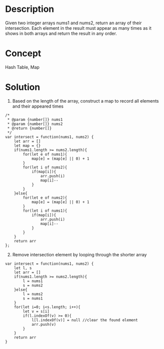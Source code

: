 # Description
Given two integer arrays nums1 and nums2, return an array of their intersection. Each element in the result must appear as many times as it shows in both arrays and return the result in any order.
# Concept
Hash Table, Map
# Solution
1. Based on the length of the array, construct a map to record all elements and their appeared times
```
/*
 * @param {number[]} nums1
 * @param {number[]} nums2
 * @return {number[]}
 */
var intersect = function(nums1, nums2) {
    let arr = []
    let map = {}
    if(nums1.length >= nums2.length){
        for(let e of nums1){
            map[e] = (map[e] || 0) + 1
        }
        for(let i of nums2){
            if(map[i]){
                arr.push(i)
                map[i]--
            }
        }
    }else{
        for(let e of nums2){
            map[e] = (map[e] || 0) + 1
        }
        for(let i of nums1){
            if(map[i]){
                arr.push(i)
                map[i]--
            }
        }
    }
    return arr
};
```
2. Remove intersection element by looping through the shorter array
```
var intersect = function(nums1, nums2) {
    let l, s
    let arr = []
    if(nums1.length >= nums2.length){
        l = nums1
        s = nums2
    }else{
        l = nums2
        s = nums1
    }
    for(let i=0; i<s.length; i++){
        let v = s[i]
        if(l.indexOf(v) >= 0){
            l[l.indexOf(v)] = null //clear the found element
            arr.push(v)
        }
    }
    return arr
}
```

